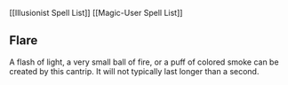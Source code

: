 [[Illusionist Spell List]]
[[Magic-User Spell List]]

## Flare                                        

A flash of light, a very small ball of fire, or a puff of colored smoke can be created by this cantrip. It will not typically last longer than a second.